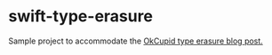# swift-type-erasure
Sample project to accommodate the [OkCupid type erasure blog post.](tech.okcupid.com/using-type-erasure/)
